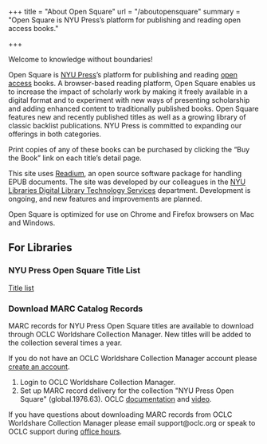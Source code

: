 +++
title = "About Open Square"
url = "/aboutopensquare"
summary = "Open Square is NYU Press’s platform for publishing and reading open access books."

+++
<p>Welcome to knowledge without boundaries!</p>
<p>Open Square is <a href="https://nyupress.org/" target="_blank" class="external">NYU Press</a>’s platform for publishing and reading <a href="https://guides.nyu.edu/openaccess" target="_blank" class="external">open access</a> books. A browser-based reading platform, Open Square enables us to increase the impact of scholarly work by making it freely available in a digital format and to experiment with new ways of presenting scholarship and adding enhanced content to traditionally published books. Open Square features new and recently published titles as well as a growing library of classic backlist publications. NYU Press is committed to expanding our offerings in both categories. </p>
<p>Print copies of any of these books can be purchased by clicking the “Buy the Book” link on each title’s detail page.</p>
<p>This site uses <a href="http://readium.github.io/" target="_blank" class="external">Readium</a>, an open source software package for handling EPUB documents.
The site was developed by our colleagues in the <a href="http://dlib.nyu.edu/dlts/" target="_blank" class="external">NYU Libraries Digital Library Technology Services</a> department. Development is ongoing, and new features and improvements are planned.</p>
<p>Open Square is optimized for use on Chrome and Firefox browsers on Mac and Windows.</p>
<h2>For Libraries</h2>
<h3>NYU Press Open Square Title List</h3>
<p><a href="https://docs.google.com/spreadsheets/d/1QsXvNN8BDP6iKGF-M7-1FTOaML1qOZX0wBamTuwqkMQ/edit?usp=sharing" target="_blank" class="external">Title list</a></p>
<h3>Download MARC Catalog Records</h3>
<p>MARC records for NYU Press Open Square titles are available to download through OCLC Worldshare Collection Manager. New titles will be added to the collection several times a year.</p>
<p>If you do not have an OCLC Worldshare Collection Manager account please <a href="https://help.oclc.org/Metadata_Services/WorldShare_Collection_Manager/Get_started/Create_a_Collection_Manager_account" target="_blank" class="external">create an account</a>.</p>
<ol><li>Login to OCLC Worldshare Collection Manager.</li>
<li>Set up MARC record delivery for the collection "NYU Press Open Square" (global.1976.63). OCLC <a href="https://help.oclc.org/Metadata_Services/WorldShare_Collection_Manager/Choose_your_Collection_Manager_workflow/Knowledge_base_collections/Get_WorldCat_MARC_records_for_knowledge_base_collections/010Configure_institution_MARC_Records_settings_for_knowledge_base_collections" target="_blank" class="external" >documentation</a> and <a href="https://youtu.be/iXyqdkN3o9g" target="_blank" class="external">video</a>.</li></ol>
<p>If you have questions about downloading MARC records from OCLC Worldshare Collection Manager please email support@oclc.org or speak to OCLC support during <a href="https://help.oclc.org/Metadata_Services/WorldShare_Collection_Manager/Get_started/Collection_Manager_office_hours" target="_blank" class="external">office hours</a>.</p>
